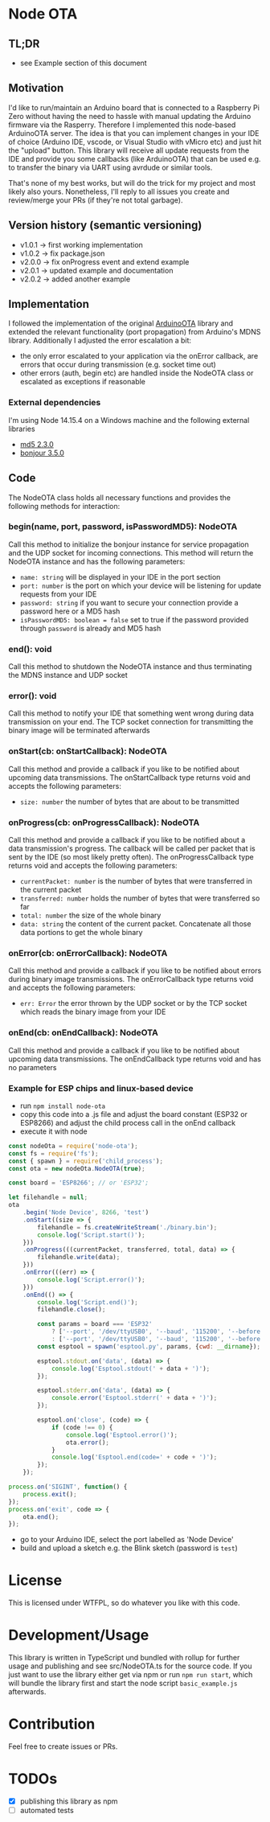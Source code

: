 # Node OTA
## TL;DR
- see Example section of this document

## Motivation
I'd like to run/maintain an Arduino board that is connected to a Raspberry Pi Zero without having the need
to hassle with manual updating the Arduino firmware via the Rasperry. Therefore I implemented this node-based ArduinoOTA
server. The idea is that you can implement changes in your IDE of choice (Arduino IDE, vscode, or Visual Studio with vMicro etc) 
and just hit the "upload" button. This library will receive all update requests from the IDE and provide you some callbacks
(like ArduinoOTA) that can be used e.g. to transfer the binary via UART using avrdude or similar tools. 

That's none of my best works, but will do the trick for my project and most likely also yours.
Nonetheless, I'll reply to all issues you create and review/merge your PRs (if they're not total garbage).

## Version history (semantic versioning)
- v1.0.1 -> first working implementation
- v1.0.2 -> fix package.json
- v2.0.0 -> fix onProgress event and extend example
- v2.0.1 -> updated example and documentation
- v2.0.2 -> added another example

## Implementation
I followed the implementation of the original [ArduinoOTA](https://github.com/esp8266/Arduino/blob/master/libraries/ArduinoOTA) library
and extended the relevant functionality (port propagation) from Arduino's MDNS library. Additionally I adjusted the
error escalation a bit:
- the only error escalated to your application via the onError callback, are errors that occur during transmission (e.g. socket time out)
- other errors (auth, begin etc) are handled inside the NodeOTA class or escalated as exceptions if reasonable

### External dependencies
I'm using Node 14.15.4 on a Windows machine and the following external libraries
- [md5 2.3.0](https://www.npmjs.com/package/md5)
- [bonjour 3.5.0](https://www.npmjs.com/package/bonjour)

## Code
The NodeOTA class holds all necessary functions and provides the following methods for interaction:

### begin(name, port, password, isPasswordMD5): NodeOTA
Call this method to initialize the bonjour instance for service propagation and the UDP socket for incoming connections.
This method will return the NodeOTA instance and has the following parameters:
- `name: string` will be displayed in your IDE in the port section
- `port: number` is the port on which your device will be listening for update requests from your IDE
- `password: string` if you want to secure your connection provide a password here or a MD5 hash
- `isPasswordMD5: boolean = false` set to true if the password provided through `password` is already and MD5 hash

### end(): void
Call this method to shutdown the NodeOTA instance and thus terminating the MDNS instance and UDP socket

### error(): void
Call this method to notify your IDE that something went wrong during data transmission on your end. The TCP socket connection
for transmitting the binary image will be terminated afterwards

### onStart(cb: onStartCallback): NodeOTA
Call this method and provide a callback if you like to be notified about upcoming data transmissions. The onStartCallback
type returns void and accepts the following parameters:
- `size: number` the number of bytes that are about to be transmitted

### onProgress(cb: onProgressCallback): NodeOTA
Call this method and provide a callback if you like to be notified about a data transmission's progress. The callback
will be called per packet that is sent by the IDE (so most likely pretty often). The onProgressCallback type returns void
and accepts the following parameters:
- `currentPacket: number` is the number of bytes that were transferred in the current packet
- `transferred: number` holds the number of bytes that were transferred so far
- `total: number` the size of the whole binary
- `data: string` the content of the current packet. Concatenate all those data portions to get the whole binary

### onError(cb: onErrorCallback): NodeOTA
Call this method and provide a callback if you like to be notified about errors during binary image transmissions. The 
onErrorCallback type returns void and accepts the following parameters:
- `err: Error` the error thrown by the UDP socket or by the TCP socket which reads the binary image from your IDE

### onEnd(cb: onEndCallback): NodeOTA
Call this method and provide a callback if you like to be notified about upcoming data transmissions. The onEndCallback
type returns void and has no parameters

### Example for ESP chips and linux-based device
- run `npm install node-ota` 
- copy this code into a .js file and adjust the board constant (ESP32 or ESP8266) and adjust the child process call in the onEnd callback
- execute it with node
```js
const nodeOta = require('node-ota');
const fs = require('fs');
const { spawn } = require('child_process');
const ota = new nodeOta.NodeOTA(true);

const board = 'ESP8266'; // or 'ESP32';

let filehandle = null;
ota
    .begin('Node Device', 8266, 'test')
    .onStart((size => {
        filehandle = fs.createWriteStream('./binary.bin');
        console.log('Script.start()');
    }))
    .onProgress(((currentPacket, transferred, total, data) => {
        filehandle.write(data);
    }))
    .onError(((err) => {
        console.log('Script.error()');
    }))
    .onEnd(() => {
        console.log('Script.end()');
        filehandle.close();

        const params = board === 'ESP32'
            ? ['--port', '/dev/ttyUSB0', '--baud', '115200', '--before', 'default_reset', '--after', 'hard_reset', 'write_flash', '0x10000', 'binary.bin']
            : ['--port', '/dev/ttyUSB0', '--baud', '115200', '--before', 'default_reset', '--after', 'hard_reset', 'write_flash', '0x0', 'binary.bin']
        const esptool = spawn('esptool.py', params, {cwd: __dirname});

        esptool.stdout.on('data', (data) => {
            console.log('Esptool.stdout(' + data + ')');
        });

        esptool.stderr.on('data', (data) => {
            console.error('Esptool.stderr(' + data + ')');
        });

        esptool.on('close', (code) => {
            if (code !== 0) {
                console.log('Esptool.error()');
                ota.error();
            }
            console.log('Esptool.end(code=' + code + ')');
        });
    });

process.on('SIGINT', function() {
    process.exit();
});
process.on('exit', code => {
    ota.end();
});
```
- go to your Arduino IDE, select the port labelled as 'Node Device'
- build and upload a sketch e.g. the Blink sketch (password is `test`)

# License
This is licensed under WTFPL, so do whatever you like with this code.

# Development/Usage
This library is written in TypeScript und bundled with rollup for further usage and publishing and see src/NodeOTA.ts for
the source code. If you just want to use the library either get via npm or run `npm run start`, which will bundle the
library first and start the node script `basic_example.js` afterwards.

# Contribution
Feel free to create issues or PRs.

# TODOs
- [x] publishing this library as npm
- [ ] automated tests